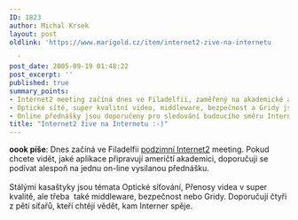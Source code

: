 ```yaml
---
ID: 1823
author: Michal Krsek
layout: post
oldlink: 'https://www.marigold.cz/item/internet2-zive-na-internetu

  '
post_date: 2005-09-19 01:48:22
post_excerpt: ''
published: true
summary_points:
- Internet2 meeting začíná dnes ve Filadelfii, zaměřený na akademické aplikace.
- Optické sítě, super kvalitní video, middleware, bezpečnost a Gridy jsou hlavní témata.
- Online přednášky jsou doporučeny pro sledování budoucího směru Internetu.
title: "Internet2 žive na Internetu :-)"
---
```


<p><b>oook píše</b>: Dnes začíná ve Filadelfii <a href="http://events.internet2.edu/2005/fall-mm/agenda.cfm?event=239" >podzimní Internet2</a>
meeting. Pokud chcete vidět, jaké aplikace připravují američtí
akademici, doporučuji se podívat alespoň na jednu on-line vysílanou
přednášku.<br />
<br />
Stálými kasaštyky jsou témata Optické síťování, Přenosy videa v super
kvalitě, ale třeba&nbsp; také middleware, bezpečnost nebo Gridy.
Doporučují čtyři z pětí síťařů, kteří chtějí vědět, kam Interner spěje.</p>